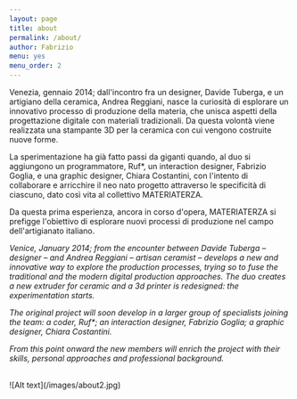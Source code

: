 ```yaml
---
layout: page
title: about
permalink: /about/
author: Fabrizio
menu: yes
menu_order: 2
---
```



Venezia, gennaio 2014; dall'incontro fra un designer, Davide Tuberga, e un artigiano della ceramica, Andrea Reggiani, nasce la curiosità di esplorare un innovativo processo di produzione della materia, che unisca aspetti della progettazione digitale con materiali tradizionali. Da questa volontà viene realizzata una stampante 3D per la ceramica con cui vengono costruite nuove forme.

La sperimentazione ha già fatto passi da giganti quando, al duo si aggiungono un programmatore, Ruf*, un interaction designer, Fabrizio Goglia, e una graphic designer, Chiara Costantini, con l'intento di collaborare e arricchire il neo nato progetto attraverso le specificità di ciascuno, dato così vita al collettivo MATERIATERZA.

Da questa prima esperienza, ancora in corso d'opera, MATERIATERZA si prefigge l'obiettivo di esplorare nuovi processi di produzione nel campo dell'artigianato italiano.



<i>Venice, January 2014; from the encounter between Davide Tuberga – designer – and Andrea Reggiani – artisan ceramist – develops a new and innovative way to explore the production processes, trying so to fuse the traditional and the modern digital production approaches.
The duo creates a new extruder for ceramic and a  3d printer is redesigned: the experimentation starts.

The original project will soon develop in a larger group of specialists joining the team: a coder, Ruf*; an interaction designer, Fabrizio Goglia; a graphic designer, Chiara Costantini.

From this point onward the new members will enrich the project with their skills, personal approaches and professional background.</i>

<br>
![Alt text](/images/about2.jpg)
<br>
<br>

<!--MATERIATERZA is a cluster of:  
proteins,  
lipids,  
carbohydrates,  
water,  
minerals and  
vitamins;  
distributed in three casings, in different amounts.

One of which is modified with:  
mercury,  
silver,  
tin,  
copper and  
other minerals in trace.
-->
